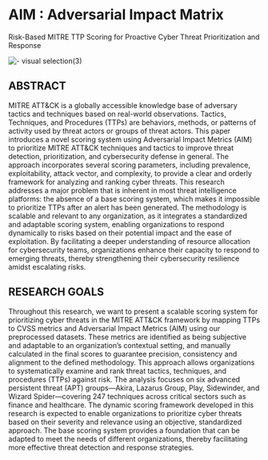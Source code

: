 # AIM : Adversarial Impact Matrix
Risk-Based MITRE TTP Scoring for Proactive Cyber Threat Prioritization and Response

![- visual selection(3)](https://github.com/user-attachments/assets/36ca1695-67f6-48ef-8ee9-ec4272facdb0)


## ABSTRACT
MITRE ATT&CK is a globally accessible knowledge base of adversary tactics and techniques based on real-world observations. Tactics, Techniques, and Procedures (TTPs) are behaviors, methods, or patterns of activity used by threat actors or groups of threat actors. This paper introduces a novel scoring system using Adversarial Impact Metrics (AIM) to prioritize MITRE ATT&CK techniques and tactics to improve threat detection, prioritization, and cybersecurity defense in general. The approach incorporates several scoring parameters, including prevalence, exploitability, attack vector, and complexity, to provide a clear and orderly framework for analyzing and ranking cyber threats. This research addresses a major problem that is inherent in most threat intelligence platforms: the absence of a base scoring system, which makes it impossible to prioritize TTPs after an alert has been generated. The methodology is scalable and relevant to any organization, as it integrates a standardized and adaptable scoring system, enabling organizations to respond dynamically to risks based on their potential impact and the ease of exploitation. By facilitating a deeper understanding of resource allocation for cybersecurity teams, organizations enhance their capacity to respond to emerging threats, thereby strengthening their cybersecurity resilience amidst escalating risks.

## RESEARCH GOALS
Throughout this research, we want to present a scalable scoring system for prioritizing cyber threats in the MITRE ATT&CK framework by mapping TTPs to CVSS metrics and Adversarial Impact Metrics (AIM) using our preprocessed datasets. These metrics are identified as being subjective and adaptable to an organization’s contextual setting, and manually calculated in the final scores to guarantee precision, consistency and alignment to the defined methodology. This approach allows organizations to systematically examine and rank threat tactics, techniques, and procedures (TTPs) against risk. The analysis focuses on six advanced persistent threat (APT) groups—Akira, Lazarus Group, Play, Sidewinder, and Wizard Spider—covering 247 techniques across critical sectors such as finance and healthcare. The dynamic scoring framework developed in this research is expected to enable organizations to prioritize cyber threats based on their severity and relevance using an objective, standardized approach. The base scoring system provides a foundation that can be adapted to meet the needs of different organizations, thereby facilitating more effective threat detection and response strategies.
